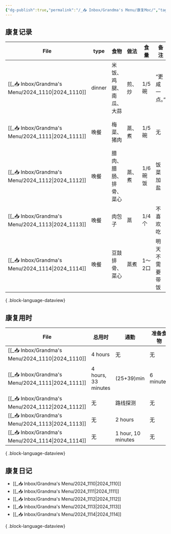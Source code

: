 ```yaml
---
{"dg-publish":true,"permalink":"/_📥 Inbox/Grandma's Menu/康复Moc/","tags":["gardenEntry"]}
---
```



## 康复记录
| File                                                 | type   | 食物          | 做法  | 食量    | 备注      | 心情   |
| ---------------------------------------------------- | ------ | ----------- | --- | ----- | ------- | ---- |
| [[_📥 Inbox/Grandma's Menu/2024_1110\|2024_1110]] | dinner | 米饭、鸡腿、南瓜、大蒜 | 煎、炒 | 1/5碗  | “更咸一点。” | 中性   |
| [[_📥 Inbox/Grandma's Menu/2024_1111\|2024_1111]] | 晚餐     | 梅菜、猪肉       | 蒸、煮 | 1/5碗  | 无       | 比较高兴 |
| [[_📥 Inbox/Grandma's Menu/2024_1112\|2024_1112]] | 晚餐     | 腊肉、腊肠、排骨、菜心 | 蒸、煮 | 1/6碗饭 | 饭菜加盐    | 无奈   |
| [[_📥 Inbox/Grandma's Menu/2024_1113\|2024_1113]] | 晚餐     | 肉包子         | 蒸   | 1/4个  | 不喜欢吃    | 比较沮丧 |
| [[_📥 Inbox/Grandma's Menu/2024_1114\|2024_1114]] | 晚餐     | 豆鼓排骨、菜心     | 蒸煮  | 1～2口  | 明天不需要带饭 | 平静   |

{ .block-language-dataview}
## 康复用时
| File                                                 | 总用时                 | 通勤                 | 准备食物      | 相关书籍阅读     | 康复运动时间             | 进食时间       | 其他时间              |
| ---------------------------------------------------- | ------------------- | ------------------ | --------- | ---------- | ------------------ | ---------- | ----------------- |
| [[_📥 Inbox/Grandma's Menu/2024_1110\|2024_1110]] | 4 hours             | 无                  | 无         | 无          | 无                  | 无          | 无                 |
| [[_📥 Inbox/Grandma's Menu/2024_1111\|2024_1111]] | 4 hours, 33 minutes | (25+39)min         | 6 minutes | 10 minutes | 2 hours, 6 minutes | 30 minutes | 打电话17min、看电视20min |
| [[_📥 Inbox/Grandma's Menu/2024_1112\|2024_1112]] | 无                   | 路线探测               | 无         | 无          | 45分钟               | 10分钟       | 无                 |
| [[_📥 Inbox/Grandma's Menu/2024_1113\|2024_1113]] | 无                   | 2 hours            | 无         | 1 hour     | 无                  | 20 minutes | 无                 |
| [[_📥 Inbox/Grandma's Menu/2024_1114\|2024_1114]] | 无                   | 1 hour, 10 minutes | 无         | 无          | 无                  | 20 minutes | 吃药6min            |

{ .block-language-dataview}
## 康复日记
- [[_📥 Inbox/Grandma's Menu/2024_1110\|2024_1110]]
- [[_📥 Inbox/Grandma's Menu/2024_1111\|2024_1111]]
- [[_📥 Inbox/Grandma's Menu/2024_1112\|2024_1112]]
- [[_📥 Inbox/Grandma's Menu/2024_1113\|2024_1113]]
- [[_📥 Inbox/Grandma's Menu/2024_1114\|2024_1114]]

{ .block-language-dataview}